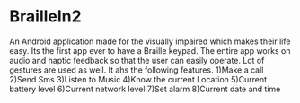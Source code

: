 BrailleIn2
==========

An Android application made for the visually impaired which makes their life easy. Its the first app ever to have a Braille keypad. The entire app works on audio and haptic feedback so that the user can easily operate. Lot of gestures are used as well. It ahs the following features.
1)Make a call
2)Send Sms
3)Listen to Music
4)Know the current Location
5)Current battery level
6)Current network level
7)Set alarm
8)Current date and time


